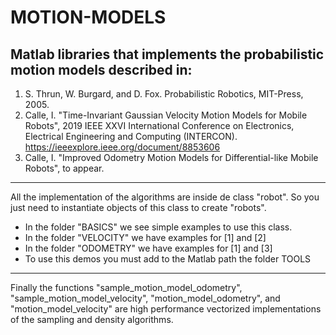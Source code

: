 # MOTION-MODELS
## Matlab libraries that implements the probabilistic motion models described in:

1. S. Thrun, W. Burgard, and D. Fox. Probabilistic Robotics, MIT-Press, 2005.
2. Calle, I. "Time-Invariant Gaussian Velocity Motion Models for Mobile Robots", 
   2019 IEEE XXVI International Conference on Electronics, Electrical Engineering and Computing (INTERCON).
   https://ieeexplore.ieee.org/document/8853606
3. Calle, I. "Improved Odometry Motion Models for Differential-like Mobile Robots", to appear.

---
All the implementation of the algorithms are inside de class "robot". So you just need to instantiate objects of this class to create "robots".
   - In the folder "BASICS" we see simple examples to use this class.
   - In the folder "VELOCITY" we have examples for [1] and [2]
   - In the folder "ODOMETRY" we have examples for [1] and [3]
   - To use this demos you must add to the Matlab path the folder TOOLS

---
Finally the functions "sample_motion_model_odometry", "sample_motion_model_velocity", "motion_model_odometry", and "motion_model_velocity" are high performance vectorized implementations of the sampling and density algorithms.
